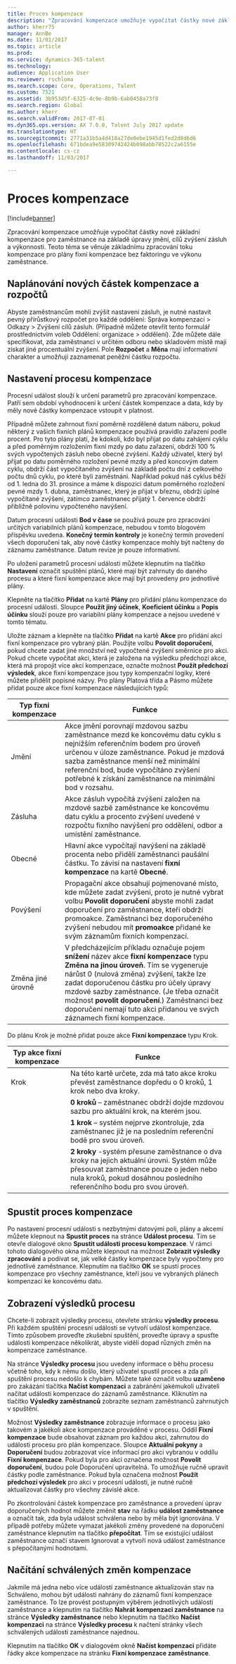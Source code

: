 ```yaml
---
title: Proces kompenzace
description: "Zpracování kompenzace umožňuje vypočítat částky nové základní kompenzace pro zaměstnance na základě úpravy jmění, cílů zvýšení zásluh a výkonnosti."
author: kherr75
manager: AnnBe
ms.date: 11/01/2017
ms.topic: article
ms.prod: 
ms.service: dynamics-365-talent
ms.technology: 
audience: Application User
ms.reviewer: rschloma
ms.search.scope: Core, Operations, Talent
ms.custom: 7521
ms.assetid: 3b953d5f-6325-4c9e-8b9b-6ab0458a73f8
ms.search.region: Global
ms.author: kherr
ms.search.validFrom: 2017-07-01
ms.dyn365.ops.version: AX 7.0.0, Talent July 2017 update
ms.translationtype: HT
ms.sourcegitcommit: 2771a31b5a4d418a27de0ebe1945d1fed2d8d6d6
ms.openlocfilehash: 671bdea9e58309742424b098abb78522c2a6155e
ms.contentlocale: cs-cz
ms.lasthandoff: 11/03/2017

---
```


# <a name="process-compensation"></a>Proces kompenzace

[!include[banner](includes/banner.md)]

Zpracování kompenzace umožňuje vypočítat částky nové základní kompenzace pro zaměstnance na základě úpravy jmění, cílů zvýšení zásluh a výkonnosti. Teoto téma se věnuje základnímu zpracování toku kompenzace pro plány fixní kompenzace bez faktoringu ve výkonu zaměstnance.

## <a name="plan-the-new-compensation-amounts-and-budgets"></a>Naplánování nových částek kompenzace a rozpočtů
Abyste zaměstnancům mohli zvýšit nastavení zásluh, je nutné nastavit pevný přírůstkový rozpočet pro každé oddělení: Správa kompenzací > Odkazy > Zvýšení cílů zásluh. (Případně můžete otevřít tento formulář prostřednictvím voleb Oddělení: organizace > oddělení). Zde můžete dále specifikovat, zda zaměstnanci v určitém odboru nebo skladovém místě mají získat jiné procentuální zvýšení. Pole **Rozpočet** a **Měna** mají informativní charakter a umožňují zaznamenat peněžní částku rozpočtu.

## <a name="set-up-the-compensation-process"></a>Nastavení procesu kompenzace
Procesní událost slouží k určení parametrů pro zpracování kompenzace. Patří sem období vyhodnocení k určení částek kompenzace a data, kdy by měly nové částky kompenzace vstoupit v platnost.

Případně můžete zahrnout fixní poměrně rozdělené datum náboru, pokud některý z vašich fixních plánů kompenzace používá pravidlo zařazení podle procent. Pro tyto plány platí, že kdokoli, kdo byl přijat po datu zahájení cyklu a před poměrným rozložením fixní mzdy po datu zařazení, obdrží 100 % svých vypočtených zásluh nebo obecné zvýšení. Každý uživatel, který byl přijat po datu poměrného rozložení pevné mzdy a před koncovým datem cyklu, obdrží část vypočítaného zvýšení na základě počtu dní z celkového počtu dnů cyklu, po které byli zaměstnáni. Například pokud náš cyklus běží od 1. ledna do 31. prosince a máme k dispozici datum poměrného rozložení pevné mzdy 1. dubna, zaměstnanec, který je přijat v březnu, obdrží úplné vypočítané zvýšení, zatímco zaměstnanec přijatý 1. července obdrží přibližně polovinu vypočteného navýšení.

Datum procesní události **Bod v čase** se používá pouze pro zpracování určitých variabilních plánů kompenzace, nebudou v tomto blogovém příspěvku uvedena. **Konečný termín kontroly** je konečný termín provedení všech doporučení tak, aby nové částky kompenzace mohly být načteny do záznamu zaměstnance. Datum revize je pouze informativní.

Po uložení parametrů procesní události můžete klepnutím na tlačítko **Nastavení** označit spuštění plánů, které mají být zahrnuty do daného procesu a které fixní kompenzace akce mají být provedeny pro jednotlivé plány.

Klepněte na tlačítko **Přidat** na kartě **Plány** pro přidání plánu kompenzace do procesní události. Sloupce **Použít jiný účinek**, **Koeficient účinku** a **Popis účinku** slouží pouze pro variabilní plány kompenzace a nejsou uvedené v tomto tématu.

Uložte záznam a klepněte na tlačítko **Přidat** na kartě **Akce** pro přidání akcí fixní kompenzace pro vybraný plán. Použijte volbu **Povolit doporučení**, pokud chcete zadat jiné množství než vypočtené zvýšení směrnice pro akci. Pokud chcete vypočítat akci, která je založena na výsledku předchozí akce, která má propojit více akcí kompenzace, označte možnost **Použít předchozí výsledek**, akce fixní kompenzace jsou typy kompenzační logiky, které můžete přidělit popisné názvy. Pro plány Platová třída a Pásmo můžete přidat pouze akce fixní kompenzace následujících typů:

| Typ fixní kompenzace | Funkce                                                                                                                                                                                                                                                                                                                                                                                                    |
|-------------------------------|------------------------------------------------------------------------------------------------------------------------------------------------------------------------------------------------------------------------------------------------------------------------------------------------------------------------------------------------------------------------------------------------------------------|
| Jmění                        | Akce jmění porovnají mzdovou sazbu zaměstnance mezd ke koncovému datu cyklu s nejnižším referenčním bodem pro úroveň určenou v úloze zaměstnance. Pokud je mzdová sazba zaměstnance menší než minimální referenční bod, bude vypočítáno zvýšení potřebné k získání zaměstnance na minimální bod v rozsahu.                                                                                |
| Zásluha                         | Akce zásluh vypočítá zvýšení založen na mzdové sazbě zaměstnance ke koncovému datu cyklu a procento zvýšení uvedené v rozpočtu fixního navýšení pro oddělení, odbor a umístění zaměstnance.                                                                                                                                                                                         |
| Obecné                       | Hlavní akce vypočítají navýšení na základě procenta nebo přidělí zaměstnanci paušální částku. To závisí na nastavení **fixní kompenzace** na kartě **Obecné**.                                                                                                                                                                                                                        |
| Povýšení                     | Propagační akce obsahují pojmenované místo, kde můžete zadat zvýšení, proto je nutné vybrat volbu **Povolit doporučení** abyste mohli zadat doporučení pro zaměstnance, kteří obdrží promoakce.  Zaměstnanci bez doporučeného zvýšení nebudou mít **promoakce** přidané ke svým záznamům fixních kompenzací.                                                                       |
| Změna jiné úrovně            | V předcházejícím příkladu označuje pojem **snížení** název akce **fixní kompenzace** typu **Změna na jinou úroveň**. Tím se vygeneruje nárůst 0 (nulová změna) zvýšení, takže lze zadat doporučenou částku pro účely úpravy mzdové sazby zaměstnance. (Je třeba označit možnost **povolit doporučení**.) Zaměstnanci bez doporučení nemají tuto akci přidanou ve svých záznamech fixní kompenzace. |

Do plánu Krok je možné přidat pouze akce **Fixní kompenzace** typu Krok.

| Typ akce fixní kompenzace | Funkce                                                                                                                                                                                           |
|--------------------------------|---------------------------------------------------------------------------------------------------------------------------------------------------------------------------------------------------------|
| Krok                           | Na této kartě určete, zda má tato akce kroku převést zaměstnance dopředu o 0 kroků, 1 krok nebo dva kroky.                                                                                  |
|                                | **0 kroků** – zaměstnanec obdrží dojde mzdovou sazbu pro aktuální krok, na kterém jsou.                                                                                                                      |
|                                | **1 krok** – systém nejprve zkontroluje, zda zaměstnanec již je na posledním referenční bodě pro svou úroveň.                                                                                             |
|                                | **2 kroky** -systém přesune zaměstnance o dva kroky na jejich aktuální úrovni. Systém může přesouvat zaměstnance pouze o jeden nebo nula kroků, pokud dosáhnou posledního referenčního bodu pro svou úroveň. |

## <a name="run-the-compensation-process"></a>Spustit proces kompenzace
Po nastavení procesní události s nezbytnými datovými poli, plány a akcemi můžete klepnout na **Spustit proces** na stránce **Událost procesu**. Tím se otevře dialogové okno **Spustit události procesu kompenzace**. V rámci tohoto dialogového okna můžete klepnout na možnost **Zobrazit výsledky zpracování** a podívat se, jak velké částky kompenzace byly vypočteny pro jednotlivé zaměstnance. Klepnutím na tlačítko **OK** se spustí proces kompenzace pro všechny zaměstnance, kteří jsou ve vybraných plánech kompenzací ke koncovému datu.

## <a name="view-the-process-results"></a>Zobrazení výsledků procesu
Chcete-li zobrazit výsledky procesu, otevřete stránku **výsledky procesu**. Při každém spuštění procesní události se vytvoří událost kompenzace. Tímto způsobem proveďte zkušební spuštění, proveďte úpravy a spusťte události kompenzace několikrát, abyste viděli dopad různých změn na kompenzace zaměstnance.

Na stránce **Výsledky procesu** jsou uvedeny informace o běhu procesu včetně toho, kdy k němu došlo, který uživatel spustil proces a zda při spuštění procesu nedošlo k chybám. Můžete také označit volbu **uzamčeno** pro zakázání tlačítka **Načíst kompenzaci** a zabránění jakémukoli uživateli načítat události kompenzace do záznamů zaměstnance. Kliknutím na tlačítko **Výsledky zaměstnanců** zobrazíte seznam zaměstnanců zahrnutých v spuštění.

Možnost **Výsledky zaměstnance** zobrazuje informace o procesu jako takovém a jakékoli akce kompenzace prováděné v procesu. Oddíl **Fixní kompenzace** bude obsahovat záznam pro každou akci, zahrnutou do události procesu pro plán kompenzace. Sloupce **Aktuální pokyny** a **Doporučení** budou zobrazovat více informací pro akci vybranou v oddílu **Fixní kompenzace**. Pokud byla pro akci označena možnost **Povolit doporučení**, budou pole Doporučení upravitelná. To umožňuje ručně upravit částky podle zaměstnance. Pokud byla označena možnost **Použít předchozí výsledek** pro akci v procesní události, je nutné ručně aktualizovat částky pro všechny závislé akce.

Po zkontrolování částek kompenzace pro zaměstnance a provedení úprav doporučených hodnot můžete změnit **stav** na řádku **událost zaměstnance** a označit tak, zda byla událost schválena nebo by měla být ignorována. V případě potřeby můžete vymazat jakékoli změny provedené na doporučení zaměstnance klepnutím na tlačítko **přepočítat**. Tím se existující událost zaměstnance označí stavem Ignorovat a vytvoří nová událost zaměstnance s přepočítanými hodnotami.

## <a name="loading-approved-compensation-changes"></a>Načítání schválených změn kompenzace
Jakmile má jedna nebo více událostí zaměstnance aktualizován stav na Schváleno, mohou být události nahrány do záznamů fixní kompenzace zaměstnance. To lze provést postupným výběrem jednotlivých událostí zaměstnance a klepnutím na tlačítko **Nahrát kompenzaci zaměstnance** na stránce **Výsledky zaměstnance** nebo klepnutím na tlačítko **Načíst kompenzaci** na stránce **Výsledky procesu** k načtení stránky všech schválených událostí zaměstnance najednou.

Klepnutím na tlačítko **OK** v dialogovém okně **Načíst kompenzaci** přidáte řádky akce kompenzace na stránku **Fixní kompenzace zaměstnance**.

